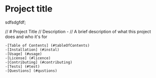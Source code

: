 
  # Project title
  sdfsdgfdf;
  
  
//  # Project Title
//  Description -
//  A brief description of what this project does and who it's for



    -[Table of Contents] (#tableOfContents)
    -[Installation] (#instal)
    -[Usage] (#usage)
    -[License] (#licence)
    -[Contributing] (#contributing)
    -[Tests] (#test)
    -[Questions] (#qustions)
